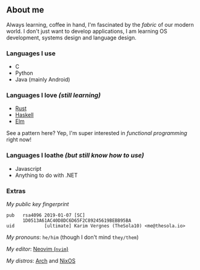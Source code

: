 ## About me

Always learning, coffee in hand, I'm fascinated by the _fabric_ of our modern world. I don't just want to develop applications, I am learning OS development, systems design and language design.

### Languages I use
- C
- Python
- Java (mainly Android)

### Languages I love _(still learning)_
- [Rust](https://rust-lang.org)
- [Haskell](https://haskell.org)
- [Elm](https://elm-lang.org)

See a pattern here? Yep, I'm super interested in _functional programming_ right now!

### Languages I loathe _(but still know how to use)_
- Javascript
- Anything to do with .NET

### Extras
_My public key fingerprint_
```
pub   rsa4096 2019-01-07 [SC]
      1D0513A61AC40D8DC6D65F2C89245619BEBB95BA
uid           [ultimate] Karim Vergnes (TheSola10) <me@thesola.io>
```

_My pronouns_: `he/him` (though I don't mind `they/them`)

_My editor_: [Neovim (`nvim`)](https://neovim.io)

_My distros_: [Arch](https://archlinux.org) and [NixOS](https://nixos.org)
